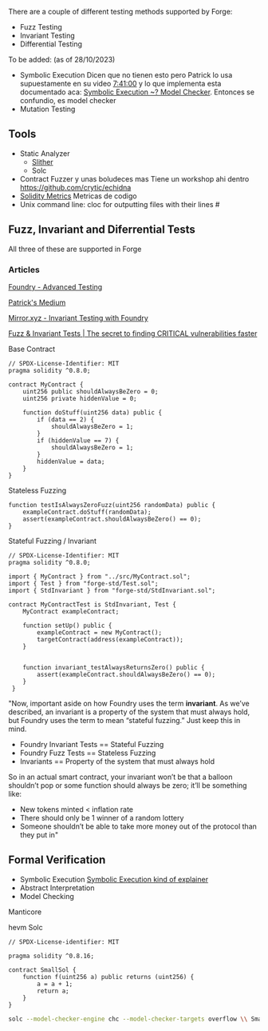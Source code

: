 There are a couple of different testing methods supported by Forge:

- Fuzz Testing
- Invariant Testing
- Differential Testing

To be added: (as of 28/10/2023)
- Symbolic Execution
	Dicen que no tienen esto pero Patrick lo usa supuestamente en su video [7:41:00](https://www.youtube.com/watch?v=wUjYK5gwNZs&t=2s&ab_channel=PatrickCollins&t=27700) y lo que implementa esta documentado aca: [Symbolic Execution ~? Model Checker](https://book.getfoundry.sh/reference/config/solidity-compiler#model-checker). Entonces se confundio, es model checker
- Mutation Testing

## Tools

- Static Analyzer
	- [Slither](https://github.com/crytic/slither)
	- Solc
- Contract Fuzzer y unas boludeces mas
	Tiene un workshop ahi dentro
	https://github.com/crytic/echidna
- [Solidity Metrics](https://github.com/Consensys/solidity-metrics)
	Metricas de codigo
- Unix command line: cloc for outputting files with their lines # 

## Fuzz, Invariant and Diferrential Tests

All three of these are supported in Forge

### Articles

[Foundry - Advanced Testing](https://book.getfoundry.sh/forge/advanced-testing)

[Patrick's Medium](https://patrickalphac.medium.com/fuzz-invariant-tests-the-new-bare-minimum-for-smart-contract-security-87ebe150e88c)

[Mirror.xyz - Invariant Testing with Foundry](https://mirror.xyz/horsefacts.eth/Jex2YVaO65dda6zEyfM_-DXlXhOWCAoSpOx5PLocYgw)

[Fuzz & Invariant Tests | The secret to finding CRITICAL vulnerabilities faster](https://www.youtube.com/watch?v=juyY-CTolac&ab_channel=PatrickCollins)

Base Contract
```solidity
// SPDX-License-Identifier: MIT
pragma solidity ^0.8.0;

contract MyContract {  
	uint256 public shouldAlwaysBeZero = 0;
	uint256 private hiddenValue = 0;
	
	function doStuff(uint256 data) public {
		if (data == 2) {
			shouldAlwaysBeZero = 1;
		}
		if (hiddenValue == 7) {
			shouldAlwaysBeZero = 1;
		}
		hiddenValue = data;
	}
}
```

Stateless Fuzzing
```solidity
function testIsAlwaysZeroFuzz(uint256 randomData) public {
	exampleContract.doStuff(randomData);
	assert(exampleContract.shouldAlwaysBeZero() == 0);
}
```


Stateful Fuzzing / Invariant 
```solidity
// SPDX-License-Identifier: MIT
pragma solidity ^0.8.0;
  
import { MyContract } from "../src/MyContract.sol";
import { Test } from "forge-std/Test.sol";
import { StdInvariant } from "forge-std/StdInvariant.sol";
  
contract MyContractTest is StdInvariant, Test {
	MyContract exampleContract;
	  
	function setUp() public {
		exampleContract = new MyContract();
		targetContract(address(exampleContract));
	}
	
	
	function invariant_testAlwaysReturnsZero() public {
		assert(exampleContract.shouldAlwaysBeZero() == 0);
	}
 }
```


"Now, important aside on how Foundry uses the term **invariant**. As we’ve described, an invariant is a property of the system that must always hold, but Foundry uses the term to mean “stateful fuzzing.” Just keep this in mind.

- Foundry Invariant Tests == Stateful Fuzzing
- Foundry Fuzz Tests == Stateless Fuzzing
- Invariants == Property of the system that must always hold

So in an actual smart contract, your invariant won’t be that a balloon shouldn’t pop or some function should always be zero; it’ll be something like:

- New tokens minted < inflation rate
- There should only be 1 winner of a random lottery
- Someone shouldn’t be able to take more money out of the protocol than they put in"

## Formal Verification 
- Symbolic Execution
	[Symbolic Execution kind of explainer](https://twitter.com/palinatolmach/status/1653030270684270592)
- Abstract Interpretation
- Model Checking

Manticore

hevm
Solc
```solidity
// SPDX-License-identifier: MIT

pragma solidity ^0.8.16;

contract SmallSol {
	function f(uint256 a) public returns (uint256) {
		a = a + 1;
		return a;
	}
}
```

```bash
solc --model-checker-engine chc --model-checker-targets overflow \\ SmallSol.sol
```
